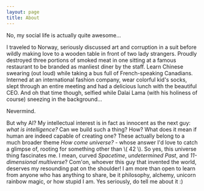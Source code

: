 ```yaml
---
layout: page
title: About
---
```


No, my social life is actually quite awesome...

I traveled to Norway, seriously discussed art and corruption in a suit before wildly making love to a wooden table in front of two lady strangers. Proudly destroyed three portions of smoked meat in one sitting at a famous restaurant to be branded as manliest diner by the staff. Learn Chinese swearing (out loud) while taking a bus full of French-speaking Canadians. Interned at an international fashion company, wear colorful kid's socks, slept through an entire meeting and had a delicious lunch with the beautiful CEO. And oh that time though, selfied while Dalai Lama (with his holiness of course) sneezing in the background...

Nevermind.

But why AI? My intellectual interest is in fact as innocent as the next guy: _what is intelligence?_ Can we build such a thing? How? What does it mean if human are indeed capable of creating one? These actually belong to a much broader theme _How come universe?_ - whose answer I'd love to catch a glimpse of, rooting for something other than \\( 42 \\). So yes, this universe thing fascinates me. I mean, curved _Spacetime_, _undetermined Past_, and _11-dimensional multiverse_? Com'on, whoever this guy that invented the world, deserves my resounding pat on the shoulder! I am more than open to learn from anyone who has anything to share, be it philosophy, alchemy, unicorn rainbow magic, or how stupid I am. Yes seriously, do tell me about it :)